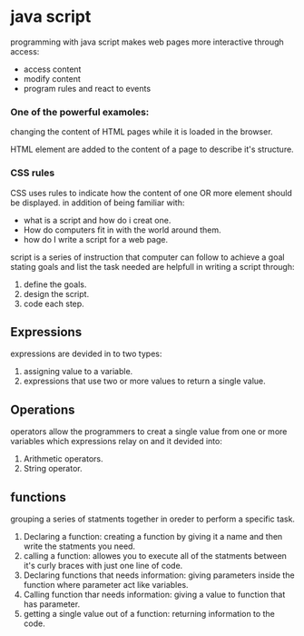 # java script 

programming with java script makes web pages more interactive through access:
* access content 
* modify content 
* program rules and react to events

### One of the powerful examoles:

changing the content of HTML pages while it is loaded in the browser. 

HTML element are added to the content of a page to describe it's structure.

### CSS rules 

CSS uses rules to indicate how the content of one OR more element should be displayed. 
in addition of being familiar with: 

* what is a script and how do i creat one.
* How do computers fit in with the world around them. 
* how do I write a script for a web page. 

script is a series of instruction that computer can follow to achieve a goal
stating goals and list the task needed are helpfull in writing a script 
through: 
1. define the goals. 
2. design the script. 
3. code each step. 


## Expressions 

expressions are devided in to two types: 

1. assigning value to a variable. 
2. expressions that use two or more values to return a single value. 


## Operations 

operators allow the programmers to creat a single value from one or more variables which expressions relay on and it devided into: 

1. Arithmetic operators. 
2. String operator. 

## functions 

grouping a series of statments together in oreder to perform a specific task. 

1. Declaring a function:
creating a function by giving it a name and then write the statments you need. 
2. calling a function: 
allowes you to execute all of the statments between it's curly braces with just one line of code. 
3. Declaring functions that needs information:
giving parameters inside the function where parameter act like variables. 
4. Calling function thar needs information: 
giving a value to function that has parameter. 
5. getting a single value out of a function:
returning information to the code. 